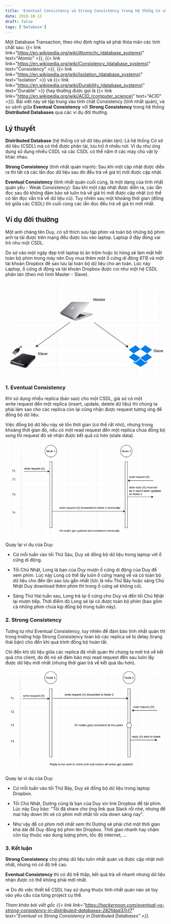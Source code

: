 ```yaml
---
title: 'Eventual Consistency và Strong Consistency trong hệ thống Cơ sở dữ liệu phân tán'
date: 2018-10-12
draft: false
tags: ['Database']
---
```


Một Database Transaction, theo như định nghĩa sẽ phải thỏa mãn các tính chất sau: {{< link link="https://en.wikipedia.org/wiki/Atomicity_(database_systems)" text="Atomic" >}}, {{< link link="https://en.wikipedia.org/wiki/Consistency_(database_systems)" text="Consistency" >}}, {{< link link="https://en.wikipedia.org/wiki/Isolation_(database_systems)" text="Isolation" >}} và {{< link link="https://en.wikipedia.org/wiki/Durability_(database_systems)" text="Durable" >}} (hay thường được gọi là {{< link link="https://en.wikipedia.org/wiki/ACID_(computer_science)" text="ACID" >}}). Bài viết này sẽ tập trung vào tính chất Consistency (tính nhất quán), và so sánh giữa **Eventual Consistency** với **Strong Consistency** trong hệ thống **Distributed Databases** qua các ví dụ đời thường.

## Lý thuyết

**Distributed Database** (hệ thống cơ sở dữ liệu phân tán): Là hệ thống Cơ sở dữ liệu (CSDL) mà có thể được phân tải, lưu trữ ở nhiều nơi. Ví dụ như ứng dụng sử dụng nhiều CSDL và các CSDL có thể nằm ở các máy chủ vật lý khác nhau.

**Strong Consistency** (tính nhất quán mạnh): Sau khi một cập nhật được diễn ra thì tất cả các lần đọc dữ liệu sau đó đều trả về giá trị mới được cập nhật.

**Eventual Consistency** (tính nhất quán cuối cùng, là một dạng của tính nhất quán yếu - Weak Consistency): Sau khi một cập nhật được diễn ra, các lần đọc sau đó không đảm bảo sẽ luôn trả về giá trị mới được cập nhật (có thể có lần đọc vẫn trả về dữ liệu cũ). Tuy nhiên sau một khoảng thời gian (đồng bộ giữa các CSDL) thì cuối cùng các lần đọc đều trả về giá trị mới nhất.

## Ví dụ đời thường

Một anh chàng tên Duy, có sở thích sưu tập phim và toàn bộ những bộ phim anh ta tải được trên mạng đều được lưu vào laptop. Laptop ở đây đóng vai trò như một CSDL.

Do sợ vào một ngày đẹp trời laptop bị ăn trộm hoặc bị hỏng sẽ làm mất hết toàn bộ phim trong máy nên Duy mua thêm một ổ cứng di động 8TB và một tài khoản Dropbox để sao lưu lại toàn bộ dữ liệu cho an toàn. Lúc này Laptop, ổ cứng di động và tài khoản Dropbox được coi như một hệ CSDL phân tán (theo mô hình Master - Slave).

![Master slave data model](/images/master-slave-model.png)

### 1. Eventual Consistency

Khi sử dụng nhiều replica (bản sao) cho một CSDL, giả sử có một write request đến một replica (insert, update, delete dữ liệu) thì chúng ta phải làm sao cho các replica còn lại cũng nhận được request tương ứng để đồng bộ dữ liệu.

Việc đồng bộ dữ liệu này sẽ tốn thời gian (có thể rất nhỏ), nhưng trong khoảng thời gian đó, nếu có một read request đến một replica chưa đồng bộ xong thì request đó sẽ nhận được kết quả cũ hơn (stale data).

![Eventual consistency](/images/eventual-consistency.png)

Quay lại ví dụ của Duy:

- Cứ mỗi tuần vào tối Thứ Sáu, Duy sẽ đồng bộ dữ liệu trong laptop với ổ cứng di động.

- Tối Chủ Nhật, Long là bạn của Duy mượn ổ cứng di động của Duy để xem phim. Lúc này Long có thể lấy luôn ổ cứng mang về và có toàn bộ dữ liệu cho đến lần sao lưu gần nhất (tức là nếu Thứ Bảy hoặc sáng Chủ Nhật Duy download thêm phim thì trong ổ cứng sẽ không có).

- Sáng Thứ Hai tuần sau, Long trả lại ổ cứng cho Duy và đến tối Chủ Nhật lại mượn tiếp. Thời điểm đó Long sẽ lại có được toàn bộ phim (bao gồm cả những phim chưa kịp đồng bộ trong tuần này).

### 2. Strong Consistency

Tương tự như Eventual Consistency, tuy nhiên để đảm bảo tính nhất quán thì trong trường hợp Strong Consistency toàn bộ các replica sẽ bị delay (trạng thái bận) cho đến khi quá trình đồng bộ hoàn tất.

Chỉ đến khi dữ liệu giữa các replica đã nhất quán thì chúng ta mới trả về kết quả cho client, do đó nó sẽ đảm bảo mọi read request đến sau luôn lấy được dữ liệu mới nhất (nhưng thời gian trả về kết quả lâu hơn).

![Strong consistency](/images/strong-consistency.png)

Quay lại ví dụ của Duy:

- Cứ mỗi tuần vào tối Thứ Bảy, Duy sẽ đồng bộ dữ liệu trong laptop Dropbox.

- Tối Chủ Nhật, Dương cũng là bạn của Duy xin link Dropbox để tải phim. Lúc này Duy bảo: "Tôi đã share cho ông link qua Slack rồi nhé, nhưng để mai hãy down thì sẽ có phim mới nhất tôi vừa down sáng nay".

- Như vậy để có phim mới nhất xem thì Dương sẽ phải chờ một thời gian khá dài để Duy đồng bộ phim lên Dropbox. Thời gian nhanh hay chậm còn tùy thuộc vào dung lượng phim, tốc độ internet, ...

### 3. Kết luận

**Strong Consistency** cho phép dữ liệu luôn nhất quán và được cập nhật mới nhất, nhưng nó có độ trễ cao.

**Eventual Consistency** thì có độ trễ thấp, kết quả trả về nhanh nhưng dữ liệu nhận được có thể không phải mới nhất.

=> Do đó việc thiết kế CSDL hay sử dụng thuộc tính nhất quán nào sẽ tùy vào yêu cầu của từng project cụ thể.

_Tham khảo bài viết gốc {{< link link="https://hackernoon.com/eventual-vs-strong-consistency-in-distributed-databases-282fdad37cf7" text="Eventual vs Strong Consistency in Distributed Databases" >}}._
